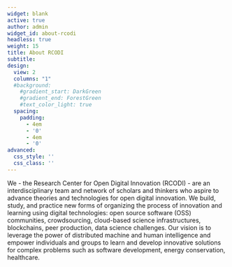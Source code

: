 ```yaml
---
widget: blank
active: true
author: admin
widget_id: about-rcodi
headless: true
weight: 15
title: About RCODI
subtitle: 
design:
  view: 2
  columns: "1"
  #background:
    #gradient_start: DarkGreen
    #gradient_end: ForestGreen
    #text_color_light: true
  spacing:
    padding:
      - 4em
      - '0'
      - 4em
      - '0'
advanced:
  css_style: ''
  css_class: ''
---
```


We - the Research Center for Open Digital Innovation (RCODI)  - are an interdisciplinary team and network of scholars and thinkers who aspire to advance theories and technologies for open digital innovation. We build, study, and practice new forms of organizing the process of innovation and learning using digital technologies:  open source software (OSS) communities, crowdsourcing, cloud-based science infrastructures, blockchains, peer production, data science challenges. Our vision is to leverage the power of distributed machine and human intelligence and empower individuals and groups to learn and develop innovative solutions for complex problems such as software development, energy conservation, healthcare. 

